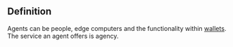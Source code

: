 ## Definition
Agents can be people, edge computers and the functionality within [wallets](https://github.com/trustoverip/acdc/wiki/_new#digital-identity-wallet). The service an agent offers is agency.